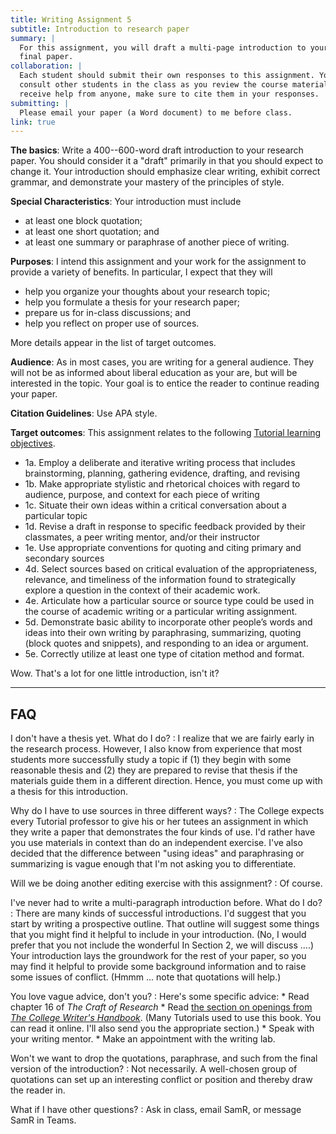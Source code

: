 ```yaml
---
title: Writing Assignment 5
subtitle: Introduction to research paper
summary: |
  For this assignment, you will draft a multi-page introduction to your
  final paper.
collaboration: |
  Each student should submit their own responses to this assignment. You may
  consult other students in the class as you review the course materials. If you
  receive help from anyone, make sure to cite them in your responses. 
submitting: |
  Please email your paper (a Word document) to me before class.
link: true
---
```

**The basics**: Write a 400--600-word draft introduction to your
research paper.  You should consider it a "draft" primarily in that
you should expect to change it.  Your introduction should emphasize
clear writing, exhibit correct grammar, and demonstrate your mastery
of the principles of style.

**Special Characteristics**: Your introduction must include

* at least one block quotation;
* at least one short quotation; and
* at least one summary or paraphrase of another piece of writing.

**Purposes**: I intend this assignment and your work for the assignment to provide a variety of benefits. In particular, I expect that they will

* help you organize your thoughts about your research topic;
* help you formulate a thesis for your research paper;
* prepare us for in-class discussions; and
* help you reflect on proper use of sources.

More details appear in the list of target outcomes.

**Audience**: As in most cases, you are writing for a general audience.
They will not be as informed about liberal education as your are, but
will be interested in the topic.  Your goal is to entice the reader to
continue reading your paper.

**Citation Guidelines**: Use APA style.

**Target outcomes**: This assignment relates to the following [Tutorial
learning objectives](../handouts/objectives).

* 1a. Employ a deliberate and iterative writing process that includes brainstorming, planning, gathering evidence, drafting, and revising
* 1b. Make appropriate stylistic and rhetorical choices with regard to audience, purpose, and context for each piece of writing
* 1c. Situate their own ideas within a critical conversation about a particular topic
* 1d. Revise a draft in response to specific feedback provided by their classmates, a peer writing mentor, and/or their instructor
* 1e. Use appropriate conventions for quoting and citing primary and secondary sources
* 4d. Select sources based on critical evaluation of the appropriateness, relevance, and timeliness of the information found to strategically explore a question in the context of their academic work.
* 4e. Articulate how a particular source or source type could be used in the course of academic writing or a particular writing assignment.
* 5d. Demonstrate basic ability to incorporate other people’s words and ideas into their own writing by paraphrasing, summarizing, quoting (block quotes and snippets), and responding to an idea or argument.
* 5e. Correctly utilize at least one type of citation method and format.

Wow.  That's a lot for one little introduction, isn't it?

---

## FAQ

I don't have a thesis yet. What do I do?
  : I realize that we are fairly early in the research process. However, I also know from experience that most students more successfully study a topic if (1) they begin with some reasonable thesis and (2) they are prepared to revise that thesis if the materials guide them in a different direction. Hence, you must come up with a thesis for this introduction.

Why do I have to use sources in three different ways?
  : The College expects every Tutorial professor to give his or her tutees an assignment in which they write a paper that demonstrates the four kinds of use. I'd rather have you use materials in context than do an independent exercise.  I've also decided that the difference between "using ideas" and paraphrasing or summarizing is vague enough that I'm not asking you to differentiate.

Will we be doing another editing exercise with this assignment?
  : Of course.

I've never had to write a multi-paragraph introduction before. What do I do?
  : There are many kinds of successful introductions. I'd suggest that you start by writing a prospective outline. That outline will suggest some things that you might find it helpful to include in your introduction. (No, I would prefer that you not include the wonderful In Section 2, we will discuss ....) Your introduction lays the groundwork for the rest of your paper, so you may find it helpful to provide some background information and to raise some issues of conflict. (Hmmm ... note that quotations will help.)

You love vague advice, don't you?
  : Here's some specific advice:
      * Read chapter 16 of _The Craft of Research_
      * Read [the section on openings from _The College Writer's Handbook_](https://babel.hathitrust.org/cgi/pt?q1=%22Strong%20Openings%22;id=uc1.31822032375867;view=1up;seq=175;start=1;sz=10;page=root;num=151;size=100;orient=0).
        (Many Tutorials used to use this book.  You can read it online.  I'll 
        also send you the appropriate section.)
      * Speak with your writing mentor.
      * Make an appointment with the writing lab.

Won't we want to drop the quotations, paraphrase, and such from the final version of the introduction?
  : Not necessarily. A well-chosen group of quotations can set up an interesting conflict or position and thereby draw the reader in.

What if I have other questions?
  : Ask in class, email SamR, or message SamR in Teams.

